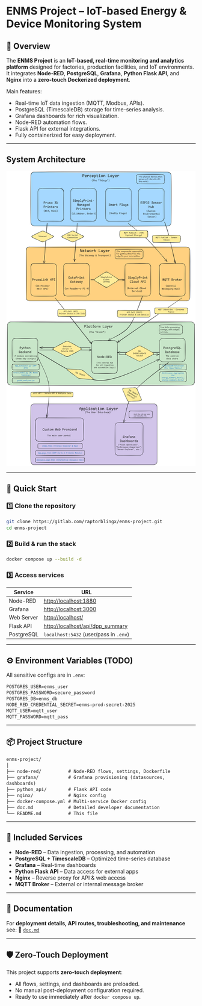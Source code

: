 # **ENMS Project** – IoT-based Energy & Device Monitoring System

## 📌 Overview

The **ENMS Project** is an **IoT-based, real-time monitoring and analytics platform** designed for factories, production facilities, and IoT environments.
It integrates **Node-RED**, **PostgreSQL**, **Grafana**, **Python Flask API**, and **Nginx** into a **zero-touch Dockerized deployment**.

Main features:

* Real-time IoT data ingestion (MQTT, Modbus, APIs).
* PostgreSQL (TimescaleDB) storage for time-series analysis.
* Grafana dashboards for rich visualization.
* Node-RED automation flows.
* Flask API for external integrations.
* Fully containerized for easy deployment.

---

## System Architecture

![ENMS Architecture](docs/enms-architecture.png)


---

## 🚀 Quick Start

### 1️⃣ Clone the repository

```bash
git clone https://gitlab.com/raptorblingx/enms-project.git
cd enms-project
```

### 2️⃣ Build & run the stack

```bash
docker compose up --build -d
```

### 3️⃣ Access services

| Service    | URL                                                                   |
| ---------- | --------------------------------------------------------------------- |
| Node-RED   | [http://localhost:1880](http://localhost:1880)                        |
| Grafana    | [http://localhost:3000](http://localhost:3000)                        |
| Web Server | [http://localhost/](http://localhost/)                                |
| Flask API  | [http://localhost/api/dpp\_summary](http://localhost/api/dpp_summary) |
| PostgreSQL | `localhost:5432` (user/pass in `.env`)                                |

---

## ⚙ Environment Variables (TODO)

All sensitive configs are in `.env`:

```env
POSTGRES_USER=enms_user
POSTGRES_PASSWORD=secure_password
POSTGRES_DB=enms_db
NODE_RED_CREDENTIAL_SECRET=enms-prod-secret-2025
MQTT_USER=mqtt_user
MQTT_PASSWORD=mqtt_pass
```

---

## 📦 Project Structure

```
enms-project/
│
├── node-red/          # Node-RED flows, settings, Dockerfile
├── grafana/           # Grafana provisioning (datasources, dashboards)
├── python_api/        # Flask API code
├── nginx/             # Nginx config
├── docker-compose.yml # Multi-service Docker config
├── doc.md             # Detailed developer documentation
└── README.md          # This file
```

---

## 🧩 Included Services

* **Node-RED** – Data ingestion, processing, and automation
* **PostgreSQL + TimescaleDB** – Optimized time-series database
* **Grafana** – Real-time dashboards
* **Python Flask API** – Data access for external apps
* **Nginx** – Reverse proxy for API & web access
* **MQTT Broker** – External or internal message broker

---

## 📄 Documentation

For **deployment details, API routes, troubleshooting, and maintenance** see:
📜 [`doc.md`](./doc.md)

---

## 🛡 Zero-Touch Deployment

This project supports **zero-touch deployment**:

* All flows, settings, and dashboards are preloaded.
* No manual post-deployment configuration required.
* Ready to use immediately after `docker compose up`.
